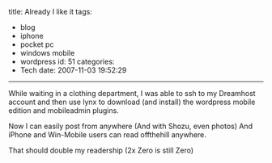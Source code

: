 title: Already I like it
tags:
  - blog
  - iphone
  - pocket pc
  - windows mobile
  - wordpress
id: 51
categories:
  - Tech
date: 2007-11-03 19:52:29
---

While waiting in a clothing department, I was able to ssh to my Dreamhost account and then use lynx to download (and install) the wordpress mobile edition and mobileadmin plugins.

Now I can easily post from anywhere (And with Shozu, even photos) And iPhone and Win-Mobile users can read offthehill anywhere.

That should double my readership (2x Zero is still Zero)
